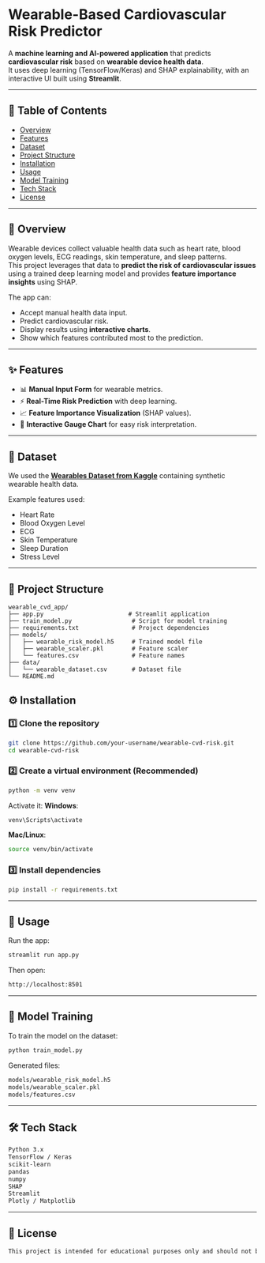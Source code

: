 #  Wearable-Based Cardiovascular Risk Predictor

A **machine learning and AI-powered application** that predicts **cardiovascular risk** based on **wearable device health data**.  
It uses deep learning (TensorFlow/Keras) and SHAP explainability, with an interactive UI built using **Streamlit**.

---

## 📜 Table of Contents
- [Overview](#-overview)
- [Features](#-features)
- [Dataset](#-dataset)
- [Project Structure](#-project-structure)
- [Installation](#-installation)
- [Usage](#-usage)
- [Model Training](#-model-training)
- [Tech Stack](#-tech-stack)
- [License](#-license)

---

## 📌 Overview
Wearable devices collect valuable health data such as heart rate, blood oxygen levels, ECG readings, skin temperature, and sleep patterns.  
This project leverages that data to **predict the risk of cardiovascular issues** using a trained deep learning model and provides **feature importance insights** using SHAP.

The app can:
- Accept manual health data input.
- Predict cardiovascular risk.
- Display results using **interactive charts**.
- Show which features contributed most to the prediction.

---

## ✨ Features
- 📊 **Manual Input Form** for wearable metrics.
- ⚡ **Real-Time Risk Prediction** with deep learning.
- 📈 **Feature Importance Visualization** (SHAP values).
- 🎯 **Interactive Gauge Chart** for easy risk interpretation.

---

## 📂 Dataset
We used the **[Wearables Dataset from Kaggle](https://www.kaggle.com/datasets/manideepreddy966/wearables-dataset)** containing synthetic wearable health data.

Example features used:
- Heart Rate
- Blood Oxygen Level
- ECG
- Skin Temperature
- Sleep Duration
- Stress Level

---

## 📁 Project Structure
```plaintext
wearable_cvd_app/
├── app.py                        # Streamlit application
├── train_model.py                 # Script for model training
├── requirements.txt               # Project dependencies
├── models/
│   ├── wearable_risk_model.h5     # Trained model file
│   ├── wearable_scaler.pkl        # Feature scaler
│   └── features.csv               # Feature names
├── data/
│   └── wearable_dataset.csv       # Dataset file
└── README.md
```


## ⚙ Installation

### 1️⃣ Clone the repository

```bash
git clone https://github.com/your-username/wearable-cvd-risk.git
cd wearable-cvd-risk
```

### 2️⃣ Create a virtual environment (Recommended)

```bash
python -m venv venv
```

Activate it:
**Windows**:

```bash
venv\Scripts\activate
```

**Mac/Linux**:

```bash
source venv/bin/activate
```

### 3️⃣ Install dependencies

```bash
pip install -r requirements.txt
```

---

## 🚀 Usage

Run the app:

```bash
streamlit run app.py
```

Then open:

```bash
http://localhost:8501
```

---

## 🧠 Model Training

To train the model on the dataset:

```bash
python train_model.py
```

Generated files:

```bash
models/wearable_risk_model.h5
models/wearable_scaler.pkl
models/features.csv
```

---

## 🛠 Tech Stack

```bash
Python 3.x
TensorFlow / Keras
scikit-learn
pandas
numpy
SHAP
Streamlit
Plotly / Matplotlib
```

---

## 📜 License

```bash
This project is intended for educational purposes only and should not be used for actual medical diagnosis.
```

